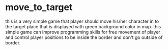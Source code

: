 # move_to_target
this is a very simple game that player should move his/her character in to the target place that is displayed with green background color in map. this simple game can improve programming skills for free movement of player and control player positions to be inside the border and don't go outside of border.

